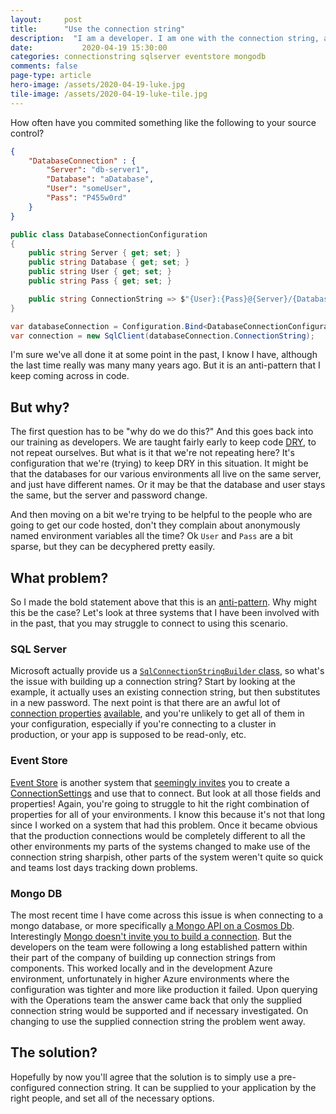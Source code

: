 ```yaml
---
layout: 	post
title:  	"Use the connection string"
description:  "I am a developer. I am one with the connection string, and the connection string will guide me."
date:           2020-04-19 15:30:00
categories: connectionstring sqlserver eventstore mongodb
comments: false
page-type: article
hero-image: /assets/2020-04-19-luke.jpg
tile-image: /assets/2020-04-19-luke-tile.jpg
---
```


How often have you commited something like the following to your source control?

```json
{
    "DatabaseConnection" : {
        "Server": "db-server1",
        "Database": "aDatabase",
        "User": "someUser",
        "Pass": "P455w0rd"
    }
}
```

```csharp
public class DatabaseConnectionConfiguration
{
    public string Server { get; set; }
    public string Database { get; set; }
    public string User { get; set; }
    public string Pass { get; set; }

    public string ConnectionString => $"{User}:{Pass}@{Server}/{Database}";
}

var databaseConnection = Configuration.Bind<DatabaseConnectionConfiguration>("DatabaseConenction");
var connection = new SqlClient(databaseConnection.ConnectionString);
```

I'm sure we've all done it at some point in the past, I know I have, although the last time really was many many years ago. But it is an anti-pattern that I keep coming across in code.

## But why?

The first question has to be "why do we do this?" And this goes back into our training as developers. We are taught fairly early to keep code [DRY](https://en.wikipedia.org/wiki/Don%27t_repeat_yourself), to not repeat ourselves. But what is it that we're not repeating here? It's configuration that we're (trying) to keep DRY in this situation. It might be that the databases for our various environments all live on the same server, and just have different names. Or it may be that the database and user stays the same, but the server and password change.

And then moving on a bit we're trying to be helpful to the people who are going to get our code hosted, don't they complain about anonymously named environment variables all the time? Ok `User` and `Pass` are a bit sparse, but they can be decyphered pretty easily.

## What problem?

So I made the bold statement above that this is an [anti-pattern](https://en.wikipedia.org/wiki/Anti-pattern). Why might this be the case? Let's look at three systems that I have been involved with in the past, that you may struggle to connect to using this scenario.

### SQL Server

Microsoft actually provide us a [`SqlConnectionStringBuilder` class](https://docs.microsoft.com/en-us/dotnet/api/system.data.sqlclient.sqlconnectionstringbuilder?view=netframework-4.8), so what's the issue with building up a connection string? Start by looking at the example, it actually uses an existing connection string, but then substitutes in a new password. The next point is that there are an awful lot of [connection properties](https://docs.microsoft.com/en-us/dotnet/api/system.data.sqlclient.sqlconnectionstringbuilder?view=netframework-4.8#properties) [available](https://www.connectionstrings.com/all-sql-server-connection-string-keywords/), and you're unlikely to get all of them in your configuration, especially if you're connecting to a cluster in production, or your app is supposed to be read-only, etc.

### Event Store

[Event Store](https://eventstore.com/) is another system that [seemingly invites](https://eventstore.com/docs/dotnet-api/connecting-to-a-server/index.html) you to create a [ConnectionSettings](https://eventstore.com/docs/dotnet-api/code/EventStore.ClientAPI.ConnectionSettings.html) and use that to connect. But look at all those fields and properties! Again, you're going to struggle to hit the right combination of properties for all of your environments. I know this because it's not that long since I worked on a system that had this problem. Once it became obvious that the production connections would be completely different to all the other environments my parts of the systems changed to make use of the connection string sharpish, other parts of the system weren't quite so quick and teams lost days tracking down problems.

### Mongo DB

The most recent time I have come across this issue is when connecting to a mongo database, or more specifically [a Mongo API on a Cosmos Db](https://docs.microsoft.com/en-us/azure/cosmos-db/mongodb-introduction). Interestingly [Mongo doesn't invite you to build a connection](https://docs.mongodb.com/drivers/csharp). But the developers on the team were following a long established pattern within their part of the company of building up connection strings from components. This worked locally and in the development Azure environment, unfortunately in higher Azure environments where the configuration was tighter and more like production it failed. Upon querying with the Operations team the answer came back that only the supplied connection string would be supported and if necessary investigated. On changing to use the supplied connection string the problem went away.

## The solution?

Hopefully by now you'll agree that the solution is to simply use a pre-configured connection string. It can be supplied to your application by the right people, and set all of the necessary options.